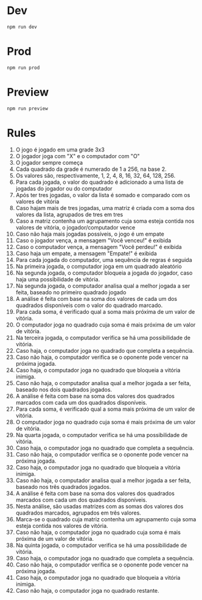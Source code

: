# Dev
```bash
npm run dev
```

# Prod
```bash
npm run prod
```

# Preview
```bash
npm run preview
```


# Rules
1. O jogo é jogado em uma grade 3x3
2. O jogador joga com "X" e o computador com "O"
3. O jogador sempre começa
4. Cada quadrado da grade é numerado de 1 a 256, na base 2.
5. Os valores são, respectivamente, 1, 2, 4, 8, 16, 32, 64, 128, 256.
6. Para cada jogada, o valor do quadrado é adicionado a uma lista de jogadas do jogador ou do computador
7. Após ter tres jogadas, o valor da lista é somado e comparado com os valores de vitória
8. Caso hajam mais de tres jogadas, uma matriz é criada com a soma dos valores da lista, agrupados de tres em tres
9. Caso a matriz contenha um agrupamento cuja soma esteja contida nos valores de vitória, o jogador/computador vence
10. Caso não haja mais jogadas possíveis, o jogo é um empate
11. Caso o jogador vença, a mensagem "Você venceu!" é exibida
12. Caso o computador vença, a mensagem "Você perdeu!" é exibida
13. Caso haja um empate, a mensagem "Empate!" é exibida
14. Para cada jogada do computador, uma sequência de regras é seguida
15. Na primeira jogada, o computador joga em um quadrado aleatório
16. Na segunda jogada, o computador bloqueia a jogada do jogador, caso haja uma possibilidade de vitória.
17. Na segunda jogada, o computador analisa qual a melhor jogada a ser feita, baseado no primeiro quadrado jogado
18. A análise é feita com base na soma dos valores de cada um dos quadrados disponíveis com o valor do quadrado marcado.
19. Para cada soma, é verificado qual a soma mais próxima de um valor de vitória.
20. O computador joga no quadrado cuja soma é mais próxima de um valor de vitória.
21. Na terceira jogada, o computador verifica se há uma possibilidade de vitória.
22. Caso haja, o computador joga no quadrado que completa a sequência.
23. Caso não haja, o computador verifica se o oponente pode vencer na próxima jogada.
24. Caso haja, o computador joga no quadrado que bloqueia a vitória inimiga.
25. Caso não haja, o computador analisa qual a melhor jogada a ser feita, baseado nos dois quadrados jogados.
26. A análise é feita com base na soma dos valores dos quadrados marcados com cada um dos quadrados disponíveis.
27. Para cada soma, é verificado qual a soma mais próxima de um valor de vitória.
28. O computador joga no quadrado cuja soma é mais próxima de um valor de vitória.
29. Na quarta jogada, o computador verifica se há uma possibilidade de vitória.
30. Caso haja, o computador joga no quadrado que completa a sequência.
31. Caso não haja, o computador verifica se o oponente pode vencer na próxima jogada.
32. Caso haja, o computador joga no quadrado que bloqueia a vitória inimiga.
33. Caso não haja, o computador analisa qual a melhor jogada a ser feita, baseado nos três quadrados jogados.
34. A análise é feita com base na soma dos valores dos quadrados marcados com cada um dos quadrados disponíveis.
35. Nesta análise, são usadas matrizes com as somas dos valores dos quadrados marcados, agrupados em três valores.
36. Marca-se o quadrado cuja matriz contenha um agrupamento cuja soma esteja contida nos valores de vitória.
37. Caso não haja, o computador joga no quadrado cuja soma é mais próxima de um valor de vitória.
38. Na quinta jogada, o computador verifica se há uma possibilidade de vitória.
39. Caso haja, o computador joga no quadrado que completa a sequência.
40. Caso não haja, o computador verifica se o oponente pode vencer na próxima jogada.
41. Caso haja, o computador joga no quadrado que bloqueia a vitória inimiga.
42. Caso não haja, o computador joga no quadrado restante.